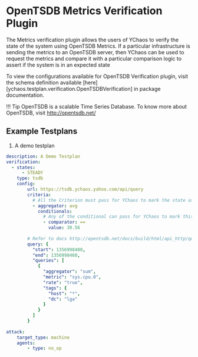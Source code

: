 # OpenTSDB Metrics Verification Plugin

The Metrics verification plugin allows the users of YChaos to verify the
state of the system using OpenTSDB Metrics. If a particular infrastructure is
sending the metrics to an OpenTSDB server, then YChaos can be used to request
the metrics and compare it with a particular comparison logic to assert if the system is
in an expected state

To view the configurations available for OpenTSDB Verification plugin, visit the
schema definition available [here][ychaos.testplan.verification.OpenTSDBVerification] in
package documentation.

!!! Tip
    OpenTSDB is a scalable Time Series Database. To know more about OpenTSDB, visit
    http://opentsdb.net/

## Example Testplans

1. A demo testplan

```yaml
description: A Demo Testplan
verification:
  - states:
      - STEADY
    type: tsdb
    config:
        url: https://tsdb.ychaos.yahoo.com/api/query
        criteria:
          # All the Criterion must pass for YChaos to mark the state as expected (Boolean AND)
          - aggregator: avg
            conditionals:
              # Any of the conditional can pass for YChaos to mark this criteria passed (Boolean OR)
              - comparator: ==
                value: 30.56
        
        # Refer to docs http://opentsdb.net/docs/build/html/api_http/query/index.html
        query: {
          "start": 1356998400,
          "end": 1356998460,
          "queries": [
            {
              "aggregator": "sum",
              "metric": "sys.cpu.0",
              "rate": "true",
              "tags": {
                "host": "*",
                "dc": "lga"
              }
            }
          ]
        }
        
attack:
    target_type: machine
    agents:
        - type: no_op
```
